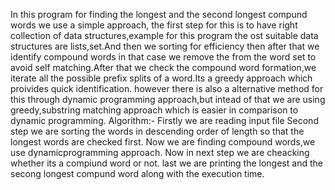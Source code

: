 In this program for finding the longest and the second longest compund words we use a simple approach, the first step for this is to have right collection of data structures,example for this program the ost suitable data structures are lists,set.And then we sorting for efficiency then after that we identify compound words in that case we remove the from the word set to avoid self matching.After that we check the compound word formation,we iterate all the possible prefix splits of a word.Its a greedy approach which proivides quick identification.
however there is also a alternative method for this  through dynamic programming approach,but intead of that we are using greedy,substring matching approach which is easier in comparison to dynamic programming.
Algorithm:- 
Firstly we are reading input file 
Second step we are sorting the words in descending order of length so that the longest words are checked first.
Now we are finding compound words,we use dynamicprogramming approach.
Now in next step we are cheacking whether its a compiund word or not.
last we are printing the longest and the secong longest compund word along with the execution time.
